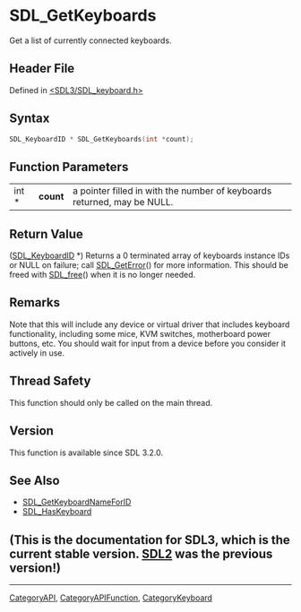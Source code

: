 # SDL_GetKeyboards

Get a list of currently connected keyboards.

## Header File

Defined in [<SDL3/SDL_keyboard.h>](https://github.com/libsdl-org/SDL/blob/main/include/SDL3/SDL_keyboard.h)

## Syntax

```c
SDL_KeyboardID * SDL_GetKeyboards(int *count);
```

## Function Parameters

|       |           |                                                                         |
| ----- | --------- | ----------------------------------------------------------------------- |
| int * | **count** | a pointer filled in with the number of keyboards returned, may be NULL. |

## Return Value

([SDL_KeyboardID](SDL_KeyboardID) *) Returns a 0 terminated array of
keyboards instance IDs or NULL on failure; call
[SDL_GetError](SDL_GetError)() for more information. This should be freed
with [SDL_free](SDL_free)() when it is no longer needed.

## Remarks

Note that this will include any device or virtual driver that includes
keyboard functionality, including some mice, KVM switches, motherboard
power buttons, etc. You should wait for input from a device before you
consider it actively in use.

## Thread Safety

This function should only be called on the main thread.

## Version

This function is available since SDL 3.2.0.

## See Also

- [SDL_GetKeyboardNameForID](SDL_GetKeyboardNameForID)
- [SDL_HasKeyboard](SDL_HasKeyboard)


## (This is the documentation for SDL3, which is the current stable version. [SDL2](https://wiki.libsdl.org/SDL2/) was the previous version!)



----
[CategoryAPI](CategoryAPI), [CategoryAPIFunction](CategoryAPIFunction), [CategoryKeyboard](CategoryKeyboard)

